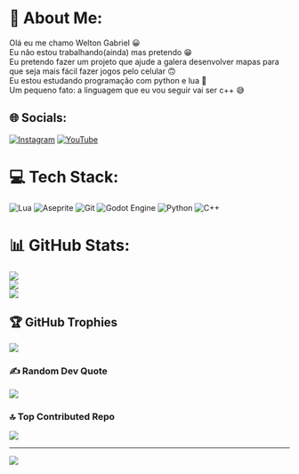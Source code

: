 # 💫 About Me:
Olá eu me chamo Welton Gabriel 😀<br>Eu não estou trabalhando(ainda) mas pretendo 😁<br>Eu pretendo fazer um projeto que ajude a galera desenvolver mapas para que seja mais fácil fazer jogos pelo celular 🙃<br>Eu estou estudando programação com python e lua 🌙<br>Um pequeno fato: a linguagem que eu vou seguir vai ser c++ 😅


## 🌐 Socials:
[![Instagram](https://img.shields.io/badge/Instagram-%23E4405F.svg?logo=Instagram&logoColor=white)](https://instagram.com/__wghs__) [![YouTube](https://img.shields.io/badge/YouTube-%23FF0000.svg?logo=YouTube&logoColor=white)](https://youtube.com/@Fireyest) 

# 💻 Tech Stack:
![Lua](https://img.shields.io/badge/lua-%232C2D72.svg?style=flat-square&logo=lua&logoColor=white) ![Aseprite](https://img.shields.io/badge/Aseprite-FFFFFF?style=flat-square&logo=Aseprite&logoColor=#7D929E) ![Git](https://img.shields.io/badge/git-%23F05033.svg?style=flat-square&logo=git&logoColor=white) ![Godot Engine](https://img.shields.io/badge/GODOT-%23FFFFFF.svg?style=flat-square&logo=godot-engine) ![Python](https://img.shields.io/badge/python-3670A0?style=flat-square&logo=python&logoColor=ffdd54) ![C++](https://img.shields.io/badge/c++-%2300599C.svg?style=flat-square&logo=c%2B%2B&logoColor=white)
# 📊 GitHub Stats:
![](https://github-readme-stats.vercel.app/api?username=WeltonGabriel&theme=monokai&hide_border=false&include_all_commits=false&count_private=false)<br/>
![](https://nirzak-streak-stats.vercel.app/?user=WeltonGabriel&theme=monokai&hide_border=false)<br/>
![](https://github-readme-stats.vercel.app/api/top-langs/?username=WeltonGabriel&theme=monokai&hide_border=false&include_all_commits=false&count_private=false&layout=compact)

## 🏆 GitHub Trophies
![](https://github-profile-trophy.vercel.app/?username=WeltonGabriel&theme=monokai&no-frame=true&no-bg=true&margin-w=4)

### ✍️ Random Dev Quote
![](https://quotes-github-readme.vercel.app/api?type=horizontal&theme=gruvbox)

### 🔝 Top Contributed Repo
![](https://github-contributor-stats.vercel.app/api?username=WeltonGabriel&limit=5&theme=monokai&combine_all_yearly_contributions=true)

---
[![](https://visitcount.itsvg.in/api?id=WeltonGabriel&icon=2&color=7)](https://visitcount.itsvg.in)

<!-- Proudly created with GPRM ( https://gprm.itsvg.in ) -->
